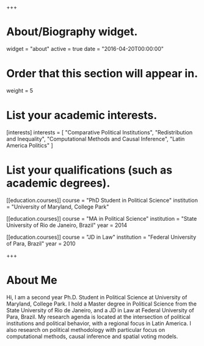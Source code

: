 +++
# About/Biography widget.
widget = "about"
active = true
date = "2016-04-20T00:00:00"

# Order that this section will appear in.
weight = 5

# List your academic interests.
[interests]
  interests = [
    "Comparative Political Institutions",
    "Redistribution and Inequality",
    "Computational Methods and Causal Inference",
    "Latin America Politics"
  ]

# List your qualifications (such as academic degrees).
[[education.courses]]
  course = "PhD Student in Political Science"
  institution = "University of Maryland, College Park"
  

[[education.courses]]
  course = "MA in Political Science"
  institution = "State University of Rio de Janeiro, Brazil"
   year = 2014

[[education.courses]]
  course = "JD in Law"
  institution = "Federal University of Para, Brazil"
  year = 2010
 
+++

# About Me

Hi, I am a second year Ph.D. Student in Political Science at University of Maryland, College Park. I hold a Master degree in Political Science from the State University of Rio de Janeiro, and a JD in Law at Federal University of Para, Brazil. My research agenda is located at the intersection of political institutions and political behavior, with a regional focus in Latin America. I also research on political methodology with particular focus on computational methods, causal inference and spatial voting models.

